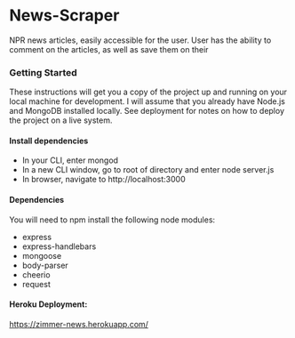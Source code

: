 # News-Scraper
NPR news articles, easily accessible for the user. User has the ability to comment on the articles, as well as save them on their 

### Getting Started
These instructions will get you a copy of the project up and running on your local machine for development. I will assume that you already have Node.js and MongoDB installed locally. See deployment for notes on how to deploy the project on a live system.

#### Install dependencies
- In your CLI, enter mongod
- In a new CLI window, go to root of directory and enter node server.js
- In browser, navigate to http://localhost:3000

#### Dependencies
You will need to npm install the following node modules:

- express
- express-handlebars
- mongoose
- body-parser
- cheerio
- request


#### Heroku Deployment:
https://zimmer-news.herokuapp.com/
